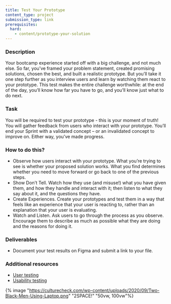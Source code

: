 ```yaml
---
title: Test Your Prototype
content_type: project
submission_type: link
prerequisites:
  hard:
    - content/prototype-your-solution
---
```


### Description

Your bootcamp experience started off with a big challenge, and not much else. So far, you’ve framed your problem statement, created promising solutions, chosen the best, and built a realistic prototype. But you’ll take it one step further as you interview users and learn by watching them react to your prototype. This test makes the entire challenge worthwhile: at the end of the day, you’ll know how far you have to go, and you’ll know just what to do next.

### Task

You will be required to test your prototype - this is your moment of truth! You will gather feedback from users who interact with your prototype. You’ll end your Sprint with a validated concept – or an invalidated concept to improve on. Either way, you’ve made progress.

### How to do this?

- Observe how users interact with your prototype. What you’re trying to see is whether your proposed solution works. What you find determines whether you need to move forward or go back to one of the previous steps.
- Show Don’t Tell. Watch how they use (and misuse!) what you have given them, and how they handle and interact with it; then listen to what they say about it, and the questions they have.
- Create Experiences. Create your prototypes and test them in a way that feels like an experience that your user is reacting to, rather than an explanation that your user is evaluating.
- Watch and Listen. Ask users to go through the process as you observe. Encourage them to describe as much as possible what they are doing and the reasons for doing it.

### Deliverables

- Document your test results on Figma and submit a link to your file.

### Additional resources

- [User testing](https://xd.adobe.com/ideas/process/user-testing/remote-usability-testing/)
- [Usability testing](https://www.hotjar.com/usability-testing/)

{% image "https://culturecheck.com/wp-content/uploads/2020/09/Two-Black-Men-Using-Laptop.png" "2SPACE!" "50vw, 100vw"%}
